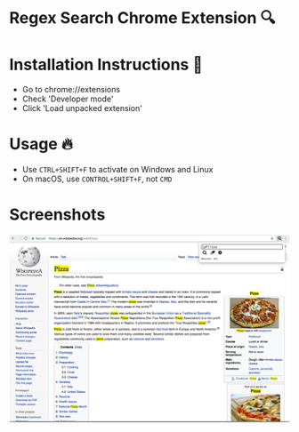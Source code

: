 # Regex Search Chrome Extension 🔍

# Installation Instructions 👾
* Go to chrome://extensions
* Check 'Developer mode'
* Click 'Load unpacked extension'

# Usage 🔥
* Use `CTRL+SHIFT+F` to activate on Windows and Linux
* On macOS, use `CONTROL+SHIFT+F`, not `CMD`

# Screenshots
![Pizza](screenshot_pizza.png "screenshot pizza")
